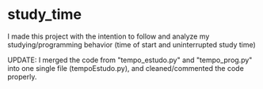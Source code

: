 # study_time
I made this project with the intention to follow and analyze my studying/programming behavior (time of start and uninterrupted study time)

UPDATE: I merged the code from "tempo_estudo.py" and "tempo_prog.py" into one single file (tempoEstudo.py), and cleaned/commented the code properly.
